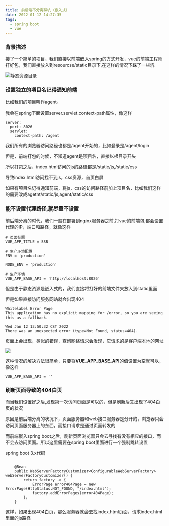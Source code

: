 ```yaml
---
title: 前后端不分离踩坑（嵌入式）
date: 2022-01-12 14:27:35
tags: 
  - spring boot
  - vue
---
```


### 背景描述

接了一个简单的项目，我们直接以前端嵌入spring的方式开发，vue的前端工程师打好包，我们直接放入到resourcse/static目录下,在这样的情况下踩了一些坑

![静态资源目录](https://picture.lemcoden.xyz/spring/vue_embed_resource.png)

<!--more-->

### 设置独立的项目名记得通知前端

比如我们的项目叫作agent。

我会在spring下面设置server.servlet.context-path属性，像这样

```
server:
  port: 8026
  servlet:
    context-path: /agent
```

我们所有的浏览器访问路径也都是/agent开始的，比如登录是/agent/login

但是，前端打包的时候，不知道agent是项目名，直接以根目录开头

所以打包之后，index.html访问的js的路径都是/static/js,/static/css

导致index.html访问找不到js，css资源，首页白屏

如果有项目名记得通知前端，将js，css的访问路径前加上项目名，比如我们这样的需要改成agetnt/static/js,agent/static/css

### 能不设置代理路径,就尽量不设置

前后端分离的时代，我们一般在部署到nginx服务器之前,打vue的前端包,都会设置代理的IP，端口和路径，就像这样

```vue
# 页面标题
VUE_APP_TITLE = SSB

# 生产环境配置
ENV = 'production'

NODE_ENV = 'production'

# 生产环境
VUE_APP_BASE_API = 'http://localhost:8026'
```

但是由于静态资源是嵌入式的，我们直接将打好的前端文件夹放入到static里面



但是如果直接访问服务网站就会出现404

```
Whitelabel Error Page
This application has no explicit mapping for /error, so you are seeing this as a fallback.

Wed Jan 12 13:50:32 CST 2022
There was an unexpected error (type=Not Found, status=404).
```

页面上会出现，类似的错误，查询网络请求会发现，它请求的是客户端本地的网址

![](https://cdn.jsdelivr.net/gh/lemcoden/blog_picture/spring/vue_embed_network.png)

这种情况的解决方法很简单，只要将**VUE_APP_BASE_API**的值设置为空就可以，像这样

```
VUE_APP_BASE_API = ''
```

### 刷新页面导致的404白页

而当我们设置好之后,发现第一次访问页面是可以的，但是刷新后又出现了404白页的状况

原因是前后端分离的状况下，页面服务器和web接口服务器是分开的，浏览器只会访问页面服务器上的东西，而接口请求是通过页面转发的

而前端嵌入spring boot之后，刷新页面浏览器只会去寻找有没有相应的接口，而不会去访问页面。所以这里需要在spring boot里面进行一个强制跳转设置

spring boot 3.x代码

```

    @Bean
    public WebServerFactoryCustomizer<ConfigurableWebServerFactory> webServerFactoryCustomizer() {
        return factory -> {
            ErrorPage error404Page = new ErrorPage(HttpStatus.NOT_FOUND, "/index.html");
            factory.addErrorPages(error404Page);
        };
    }
```

这样，如果出现404白页，那么服务器就会去找index.html页面，请求index.html里面的js路径
